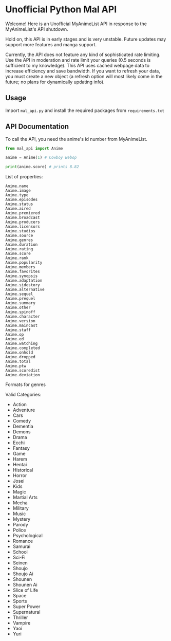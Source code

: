 # Unofficial Python Mal API

Welcome! Here is an Unofficial MyAnimeList API in response to the MyAnimeList's API shutdown.

Hold on, this API is in early stages and is very unstable. Future updates may support more features and manga support.

Currently, the API does not feature any kind of sophisticated rate limiting. Use the API in moderation and rate limit your queries (0.5 seconds is sufficient to my knowledge). This API uses cached webpage data to increase efficiency and save bandwidth. If you want to refresh your data, you must create a new object (a refresh option will most likely come in the future; no plans for dynamically updating info).

## Usage

Import `mal_api.py` and install the required packages from `requirements.txt`

## API Documentation

To call the API, you need the anime's id number from MyAnimeList.

```python
from mal_api import Anime

anime = Anime(1) # Cowboy Bebop

print(anime.score) # prints 8.82
```

List of properties:
```
Anime.name
Anime.image
Anime.type
Anime.episodes
Anime.status
Anime.aired
Anime.premiered
Anime.broadcast
Anime.producers
Anime.licensors
Anime.studios
Anime.source
Anime.genres
Anime.duration
Anime.rating
Anime.score
Anime.rank
Anime.popularity
Anime.members
Anime.favorites
Anime.synopsis
Anime.adaptation
Anime.sidestory
Anime.alternative
Anime.sequel
Anime.prequel
Anime.summary
Anime.other
Anime.spinoff
Anime.character
Anime.version
Anime.maincast
Anime.staff
Anime.op
Anime.ed
Anime.watching
Anime.completed
Anime.onhold
Anime.dropped
Anime.total
Anime.ptw
Anime.scoredist
Anime.deviation
```
Formats for genres

Valid Categories:
- Action
- Adventure
- Cars
- Comedy
- Dementia
- Demons
- Drama
- Ecchi
- Fantasy
- Game
- Harem
- Hentai
- Historical
- Horror
- Josei
- Kids
- Magic
- Martial Arts
- Mecha
- Military
- Music
- Mystery
- Parody
- Police
- Psychological
- Romance
- Samurai
- School
- Sci-Fi
- Seinen
- Shoujo
- Shoujo Ai
- Shounen
- Shounen Ai
- Slice of Life
- Space
- Sports
- Super Power
- Supernatural
- Thriller
- Vampire
- Yaoi
- Yuri

